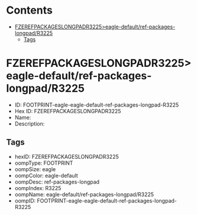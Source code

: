 



Contents
========

* [FZEREFPACKAGESLONGPADR3225>eagle-default/ref-packages-longpad/R3225](#fzerefpackageslongpadr3225eagle-defaultref-packages-longpadr3225)
	* [Tags](#tags)

# FZEREFPACKAGESLONGPADR3225>eagle-default/ref-packages-longpad/R3225

- ID: FOOTPRINT-eagle-eagle-default-ref-packages-longpad-R3225
- Hex ID: FZEREFPACKAGESLONGPADR3225
- Name: 
- Description: 

## Tags

- hexID: FZEREFPACKAGESLONGPADR3225
- oompType: FOOTPRINT
- oompSize: eagle
- oompColor: eagle-default
- oompDesc: ref-packages-longpad
- oompIndex: R3225
- oompName: eagle-default/ref-packages-longpad/R3225
- oompID: FOOTPRINT-eagle-eagle-default-ref-packages-longpad-R3225
